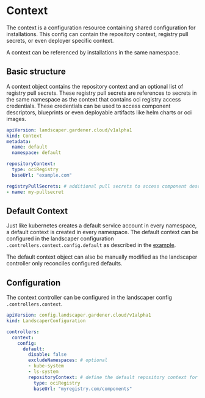 # Context

The context is a configuration resource containing shared configuration for installations.
This config can contain the repository context, registry pull secrets, or even deployer specific context.

A context can be referenced by installations in the same namespace.

## Basic structure

A context object contains the repository context and an optional list of registry pull secrets.
These registry pull secrets are references to secrets in the same namespace as the context that contains oci registry access credentials.
These credentials can be used to access component descriptors, blueprints or even deployable artifacts like helm charts or oci images.

```yaml
apiVersion: landscaper.gardener.cloud/v1alpha1
kind: Context
metadata:
  name: default
  namespace: default

repositoryContext:
  type: ociRegistry
  baseUrl: "example.com"

registryPullSecrets: # additional pull secrets to access component descriptors and blueprints
- name: my-pullsecret
```

## Default Context

Just like kubernetes creates a default service account in every namespace, a default context is created in every namespace.
The default context can be configured in the landscaper configuration `.controllers.context.config.default` as described in the [example](../../examples/00-Landscaper-Configuration.yaml).

The default context object can also be manually modified as the landscaper controller only reconciles configured defaults.

## Configuration

The context controller can be configured in the landscaper config `.controllers.context`.

```yaml
apiVersion: config.landscaper.gardener.cloud/v1alpha1
kind: LandscaperConfiguration

controllers:
  context:
    config:
      default:
        disable: false
        excludeNamespaces: # optional
        - kube-system
        - ls-system
        repositoryContext: # define the default repository context for installations
          type: ociRegistry
          baseUrl: "myregistry.com/components"
```
